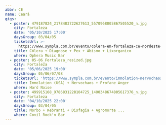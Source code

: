 ```yaml
---
abbr: CE
name: Ceará
gigs:
  - poster: 479187824_2178483722627613_5570968005867505520_n.jpg
    city: Fortaleza
    date: '05/10/2025 17:00'
    daysGroup: 03/04/05
    ticketsUrl: >-
      https://www.sympla.com.br/evento/colera-em-fortaleza-ce-nordeste-tour-2025-ophera-music-bar/2839985
    title: Cólera + Diagnose + Pex + Abismo + Lixorganico
    where: Ophera Music Bar
  - poster: 05-06_Fortaleza_resized.jpg
    city: Fortaleza
    date: '05/06/2025 19:00'
    daysGroup: 05/06/07/08
    ticketsUrl: 'https://www.sympla.com.br/evento/immolation-nervochaos-sysyphus/2949526'
    title: Immolation (USA) + Nervochaos + Profane Anger
    where: Hard Noise
  - poster: 499915168_9786831228104725_1400348674805617376_n.jpg
    city: Fortaleza
    date: '04/10/2025 22:00'
    daysGroup: 03/04/05
    title: Morbo + Kebranti + Disfagia + Agromorte ...
    where: Covil Rock'n Bar
---
```


